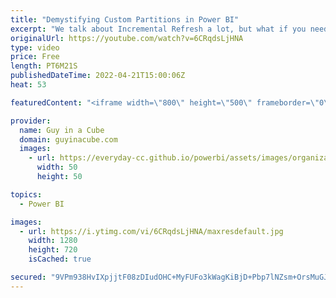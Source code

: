 ```yaml
---
title: "Demystifying Custom Partitions in Power BI"
excerpt: "We talk about Incremental Refresh a lot, but what if you need custom partitions in Power BI? How do you even create those? They look scary! Patrick takes the mystery away and walks you through how you can create them.  Partitions in tabular models https://docs.microsoft.com/analysis-services/tabular-models/partitions-ssas-tabular"
originalUrl: https://youtube.com/watch?v=6CRqdsLjHNA
type: video
price: Free
length: PT6M21S
publishedDateTime: 2022-04-21T15:00:06Z
heat: 53

featuredContent: "<iframe width=\"800\" height=\"500\" frameborder=\"0\" src=\"https://www.youtube.com/embed/6CRqdsLjHNA\" allow=\"accelerometer; autoplay; encrypted-media; gyroscope; picture-in-picture\" allowfullscreen></iframe>"

provider:
  name: Guy in a Cube
  domain: guyinacube.com
  images:
    - url: https://everyday-cc.github.io/powerbi/assets/images/organizations/guyinacube.com-50x50.jpg
      width: 50
      height: 50

topics:
  - Power BI

images:
  - url: https://i.ytimg.com/vi/6CRqdsLjHNA/maxresdefault.jpg
    width: 1280
    height: 720
    isCached: true

secured: "9VPm938HvIXpjjtF08zDIudOHC+MyFUFo3kWagKiBjD+Pbp7lNZsm+OrsMuGJUNBJlaUdWKynSqTXf4DYzsGkoX7UIqEmG9bGBe7OzpCr9b16Se68zdnZ46AUa9U0tyNmEkxycx4KsjWNz19KyvWU84Tp6ylfj3dz/0ygL5XWM16teA/+uIEv/xqiCsWvDYlaWsTaXeaQ3YF4mKl4z4lg8B8cMFRIEIswfWaG0W1t/3+qWdAFTwnkvS5Nc4+IkJ2BLwCVonfP5kOhYBJh7EMvXM/E04Mdm2GJSAsdM/LaXh13iyBDw3H5M6pLbVkMGEnNwoHRZSkAKctFP/qANnNCpvjzyHxbKfmd57MUk2wHtgpk3LV5kHasTSFlUq8hHJ1hlwxJLlk6Og/qkNg3ysJYRSxshsVs1+WoQ6hbPfblGA=;qliB9kc1KLIkk9PuBxVUYg=="
---
```


